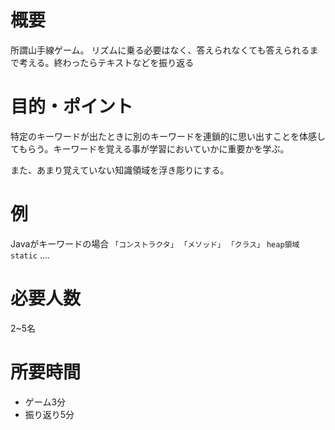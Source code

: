 # 概要
所謂山手線ゲーム。
リズムに乗る必要はなく、答えられなくても答えられるまで考える。終わったらテキストなどを振り返る

# 目的・ポイント
特定のキーワードが出たときに別のキーワードを連鎖的に思い出すことを体感してもらう。キーワードを覚える事が学習においていかに重要かを学ぶ。

また、あまり覚えていない知識領域を浮き彫りにする。

# 例
Javaがキーワードの場合
`「コンストラクタ」` `「メソッド」` `「クラス」` `heap領域` `static` ....




# 必要人数
2~5名

# 所要時間
* ゲーム3分
* 振り返り5分
